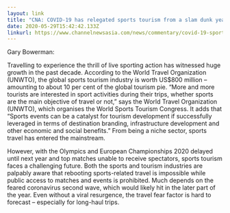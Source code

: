 ```yaml
---
layout: link
title: "CNA: COVID-19 has relegated sports tourism from a slam dunk year to a no-show"
date: 2020-05-29T15:42:42.133Z
linkurl: https://www.channelnewsasia.com/news/commentary/covid-19-sports-tourism-travel-olympics-football-postponed-12779242
---
```

Gary Bowerman:

Travelling to experience the thrill of live sporting action has witnessed huge growth in the past decade.  According to the World Travel Organization (UNWTO), the global sports tourism industry is worth US$800 million – amounting to about 10 per cent of the global tourism pie. “More and more tourists are interested in sport activities during their trips, whether sports are the main objective of travel or not,” says the World Travel Organization (UNWTO), which organises the World Sports Tourism Congress. It adds that “Sports events can be a catalyst for tourism development if successfully leveraged in terms of destination branding, infrastructure development and other economic and social benefits.” From being a niche sector, sports travel has entered the mainstream.

However, with the Olympics and European Championships 2020 delayed until next year and top matches unable to receive spectators, sports tourism faces a challenging future. Both the sports and tourism industries are palpably aware that rebooting sports-related travel is impossible while public access to matches and events is prohibited.  Much depends on the feared coronavirus second wave, which would likely hit in the later part of the year. Even without a viral resurgence, the travel fear factor is hard to forecast – especially for long-haul trips.